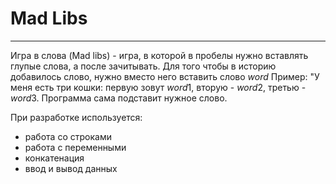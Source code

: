 # Mad Libs

***

Игра в слова (Mad libs) - игра, в которой в пробелы нужно вставлять глупые слова, а после зачитывать. Для того чтобы в историю добавилось слово, нужно вместо него вставить слово $word$
Пример: "У меня есть три кошки: первую зовут $word1$, вторую - $word2$, третью - $word3$. Программа сама подставит нужное слово.

При разработке используется:
* работа со строками
* работа с переменными
* конкатенация
* ввод и вывод данных
